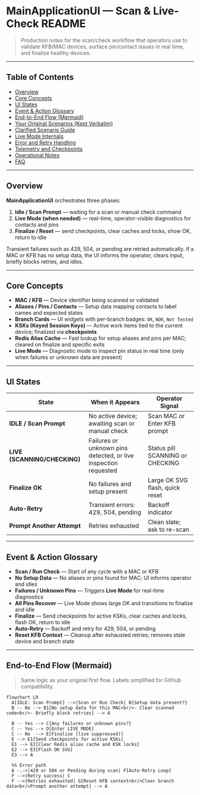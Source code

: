 # MainApplicationUI — Scan & Live-Check README

> Production notes for the scan/check workflow that operators use to validate KFB/MAC devices, surface pin/contact issues in real time, and finalize healthy devices.

---

## Table of Contents

- [Overview](#overview)
- [Core Concepts](#core-concepts)
- [UI States](#ui-states)
- [Event & Action Glossary](#event--action-glossary)
- [End-to-End Flow (Mermaid)](#end-to-end-flow-mermaid)
- [Your Original Scenarios (Kept Verbatim)](#your-original-scenarios-kept-verbatim)
- [Clarified Scenario Guide](#clarified-scenario-guide)
- [Live Mode Internals](#live-mode-internals)
- [Error and Retry Handling](#error-and-retry-handling)
- [Telemetry and Checkpoints](#telemetry-and-checkpoints)
- [Operational Notes](#operational-notes)
- [FAQ](#faq)

---

## Overview

**MainApplicationUI** orchestrates three phases:

1. **Idle / Scan Prompt** — waiting for a scan or manual check command
2. **Live Mode (when needed)** — real-time, operator-visible diagnostics for contacts and pins
3. **Finalize / Reset** — send checkpoints, clear caches and locks, show OK, return to idle

Transient failures such as 429, 504, or pending are retried automatically. If a MAC or KFB has no setup data, the UI informs the operator, clears input, briefly blocks retries, and idles.

---

## Core Concepts

- **MAC / KFB** — Device identifier being scanned or validated
- **Aliases / Pins / Contacts** — Setup data mapping contacts to label names and expected states
- **Branch Cards** — UI widgets with per-branch badges: `OK`, `NOK`, `Not Tested`
- **KSKs (Keyed Session Keys)** — Active work items tied to the current device; finalized via **checkpoints**
- **Redis Alias Cache** — Fast lookup for setup aliases and pins per MAC; cleared on finalize and specific exits
- **Live Mode** — Diagnostic mode to inspect pin status in real time (only when failures or unknown data are present)

---

## UI States

| State                        | When it Appears                                                 | Operator Signal                  |
| ---------------------------- | --------------------------------------------------------------- | -------------------------------- |
| **IDLE / Scan Prompt**       | No active device; awaiting scan or manual check                 | Scan MAC or Enter KFB prompt     |
| **LIVE (SCANNING/CHECKING)** | Failures or unknown pins detected, or live inspection requested | Status pill SCANNING or CHECKING |
| **Finalize OK**              | No failures and setup present                                   | Large OK SVG flash, quick reset  |
| **Auto-Retry**               | Transient errors: 429, 504, pending                             | Backoff indicator                |
| **Prompt Another Attempt**   | Retries exhausted                                               | Clean slate; ask to re-scan      |

---

## Event & Action Glossary

- **Scan / Run Check** — Start of any cycle with a MAC or KFB
- **No Setup Data** — No aliases or pins found for MAC; UI informs operator and idles
- **Failures / Unknown Pins** — Triggers **Live Mode** for real-time diagnostics
- **All Pins Recover** — Live Mode shows large OK and transitions to finalize and idle
- **Finalize** — Send checkpoints for active KSKs, clear caches and locks, flash OK, return to idle
- **Auto-Retry** — Backoff and retry for 429, 504, or pending
- **Reset KFB Context** — Cleanup after exhausted retries; removes stale device and branch state

---

## End-to-End Flow (Mermaid)

> Same logic as your original first flow. Labels simplified for GitHub compatibility.

```mermaid
flowchart LR
  A[IDLE: Scan Prompt] -->|Scan or Run Check| B{Setup data present?}
  B -- No --> B1[No setup data for this MAC<br/>- Clear scanned code<br/>- Briefly block retries] --> A

  B -- Yes --> C{Any failures or unknown pins?}
  C -- Yes --> D[Enter LIVE MODE]
  C -- No  --> E[Finalize (live suppressed)]
  E --> E1[Send checkpoints for active KSKs]
  E1 --> E2[Clear Redis alias cache and KSK locks]
  E2 --> E3[Flash OK SVG]
  E3 --> A

  %% Error path
  A -.->|429 or 504 or Pending during scan| F[Auto-Retry Loop]
  F -->|Retry success| C
  F -->|Retries exhausted| G[Reset KFB context<br/>Clear branch data<br/>Prompt another attempt] --> A
```
